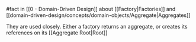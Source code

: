 #fact in [[0 - Domain-Driven Design]] about [[Factory|Factories]] and [[domain-driven-design/concepts/domain-objects/Aggregate|Aggregates]]

They are used closely. Either a factory returns an aggregate, or creates its references on its [[Aggregate Root|Root]]